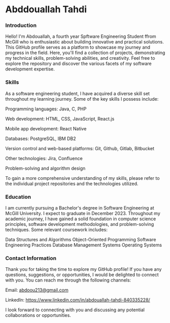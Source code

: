 # Abddouallah Tahdi

### Introduction
Hello! I'm Abdouallah, a fourth year Spftware Engineering Student ffrom McGill who is enthusiastic about building innovative and practical solutions. This GitHub profile serves as a platform to showcase my journey and progress in the field. Here, you'll find a collection of projects, demonstrating my technical skills, problem-solving abilities, and creativity. Feel free to explore the repository and discover the various facets of my software development expertise.


### Skills
As a software engineering student, I have acquired a diverse skill set throughout my learning journey. Some of the key skills I possess include:

Programming languages: Java, C, PHP

Web development: HTML, CSS, JavaScript, React.js

Mobile app development: React Native

Databases: PostgreSQL, IBM DB2

Version control and web-based platforms: Git, Github, Gitlab, Bitbucket

Other technologies: Jira, Confluence

Problem-solving and algorithm design

To gain a more comprehensive understanding of my skills, please refer to the individual project repositories and the technologies utilized.


### Education
I am currently pursuing a Bachelor's degree in Software Engineering at McGill University. I expect to graduate in December 2023. Throughout my academic journey, I have gained a solid foundation in computer science principles, software development methodologies, and problem-solving techniques. Some relevant coursework includes:

Data Structures and Algorithms
Object-Oriented Programming
Software Engineering Practices
Database Management Systems
Operating Systems

### Contact Information
Thank you for taking the time to explore my GitHub profile! If you have any questions, suggestions, or opportunities, I would be delighted to connect with you. You can reach me through the following channels:

Email: abdoou213@gmail.com

LinkedIn: https://www.linkedin.com/in/abdouallah-tahdi-840335228/

I look forward to connecting with you and discussing any potential collaborations or opportunities.
